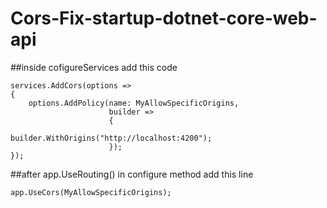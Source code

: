 # Cors-Fix-startup-dotnet-core-web-api

##inside cofigureServices add this code
            
   ```
   services.AddCors(options =>
   {
       options.AddPolicy(name: MyAllowSpecificOrigins,
                         builder =>
                         { 
                             builder.WithOrigins("http://localhost:4200");
                         });
   });
   ```
##after app.UseRouting() in configure method add this line
   
   ```
   app.UseCors(MyAllowSpecificOrigins);
   ```

